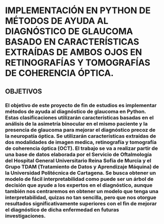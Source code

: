 # IMPLEMENTACIÓN EN PYTHON DE MÉTODOS DE AYUDA AL DIAGNÓSTICO DE GLAUCOMA BASADO EN CARACTERÍSTICAS EXTRAÍDAS DE AMBOS OJOS EN RETINOGRAFÍAS Y TOMOGRAFÍAS DE COHERENCIA ÓPTICA.

## OBJETIVOS

### El objetivo de este proyecto de fin de estudios es implementar métodos de ayuda al diagnóstico de glaucoma en Python. Estas clasificaciones utilizarán características basadas en el análisis de la asimetría binocular en el mismo paciente y la presencia de glaucoma para mejorar el diagnóstico precoz de la neuropatía óptica. Se utilizarán características extraídas de dos modalidades de imagen medica, retinografía y tomografía de coherencia óptica (OCT). El trabajo se va a realizar partir de una base de datos elaborada por el Servicio de Oftalmología del Hospital General Universitario Reina Sofía de Murcia y el Grupo TDAM (Tratamiento de Datos y Aprendizaje Máquina) de la Universidad Politécnica de Cartagena. Se busca obtener un modelo de fácil interpretabilidad como puede ser un árbol de decisión que ayude a los expertos en el diagnóstico, aunque también nos centraremos en obtener un modelo que tenga una interpretabilidad, quizas no tan sencilla, pero que nos otorgue resultados significativamente superiores con el fin de mejorar el diagnóstico de dicha enfermedad en futuras investigaciones.

